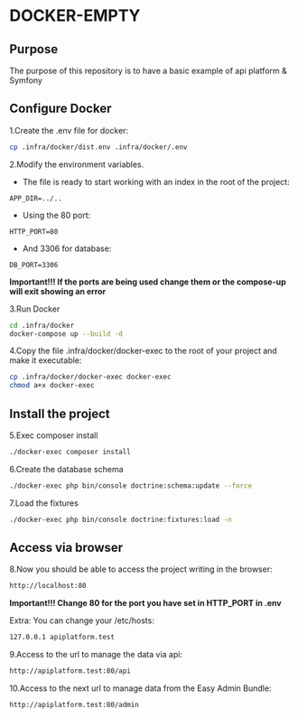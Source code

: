 DOCKER-EMPTY
======

## Purpose

The purpose of this repository is to have a basic example of api platform & Symfony

## Configure Docker

1.Create the .env file for docker:

```sh
cp .infra/docker/dist.env .infra/docker/.env
```

2.Modify the environment variables. 

- The file is ready to start working with an index in the root of the project:
```code
APP_DIR=../..
``` 
- Using the 80 port:
```code
HTTP_PORT=80
``` 

- And 3306 for database:
```code
DB_PORT=3306
``` 

**Important!!! If the ports are being used change them or the compose-up will exit showing an error**


3.Run Docker

```sh
cd .infra/docker
docker-compose up --build -d
```

4.Copy the file .infra/docker/docker-exec to the root of your project and make it executable:
  ```sh
  cp .infra/docker/docker-exec docker-exec
  chmod a+x docker-exec
  ```

## Install the project

5.Exec composer install
  ```sh
  ./docker-exec composer install
  ```

6.Create the database schema
  ```sh
  ./docker-exec php bin/console doctrine:schema:update --force
  ```

7.Load the fixtures
  ```sh
  ./docker-exec php bin/console doctrine:fixtures:load -n
  ```


## Access via browser

8.Now you should be able to access the project writing in the browser:
```sh
http://localhost:80
```

**Important!!! Change 80 for the port you have set in HTTP_PORT in .env**

Extra: You can change your /etc/hosts:
```sh
127.0.0.1 apiplatform.test
```

9.Access to the url to manage the data via api:
```sh
http://apiplatform.test:80/api
```

10.Access to the next url to manage data from the Easy Admin Bundle:
  ```sh
  http://apiplatform.test:80/admin
  ```
